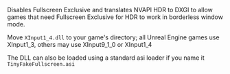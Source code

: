 Disables Fullscreen Exclusive and translates NVAPI HDR to DXGI to allow games that need Fullscreen Exclusive for HDR to work in borderless window mode.

Move `XInput1_4.dll` to your game's directory; all Unreal Engine games use XInput1_3, others may use XInput9_1_0 or XInput1_4

The DLL can also be loaded using a standard asi loader if you name it `TinyFakeFullscreen.asi`
